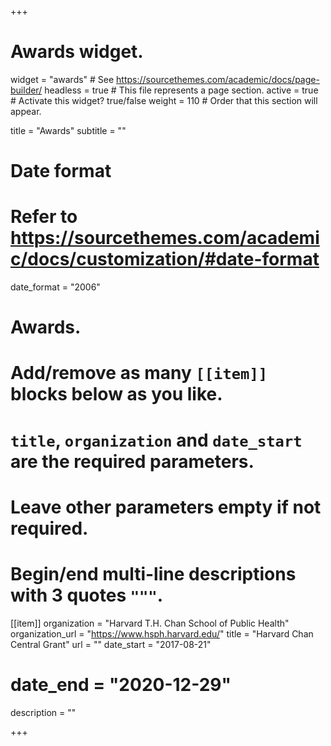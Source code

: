 +++
# Awards widget.
widget = "awards"  # See https://sourcethemes.com/academic/docs/page-builder/
headless = true  # This file represents a page section.
active = true  # Activate this widget? true/false
weight = 110  # Order that this section will appear.

title = "Awards"
subtitle = ""

# Date format
#   Refer to https://sourcethemes.com/academic/docs/customization/#date-format
date_format = "2006"

# Awards.
#   Add/remove as many `[[item]]` blocks below as you like.
#   `title`, `organization` and `date_start` are the required parameters.
#   Leave other parameters empty if not required.
#   Begin/end multi-line descriptions with 3 quotes `"""`.

[[item]]
  organization = "Harvard T.H. Chan School of Public Health"
  organization_url = "https://www.hsph.harvard.edu/"
  title = "Harvard Chan Central Grant"
  url = ""
  date_start = "2017-08-21"
 # date_end = "2020-12-29"
  description = ""
  
+++
